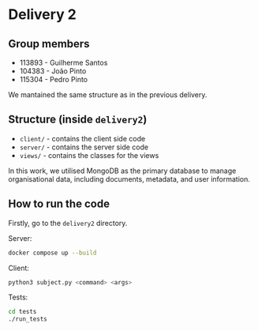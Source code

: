 
# Delivery 2

## Group members

- 113893 - Guilherme Santos
- 104383 - João Pinto
- 115304 - Pedro Pinto

We mantained the same structure as in the previous delivery.

## Structure (inside `delivery2`)
 - `client/` - contains the client side code
 - `server/` - contains the server side code
 - `views/` - contains the classes for the views

In this work, we utilised MongoDB as the primary database to manage organisational data, including documents, metadata, and user information. 


## How to run the code

Firstly, go to the `delivery2` directory.

Server:
```bash
docker compose up --build
```

Client:
```bash
python3 subject.py <command> <args>
```

Tests:
```bash
cd tests
./run_tests
```
